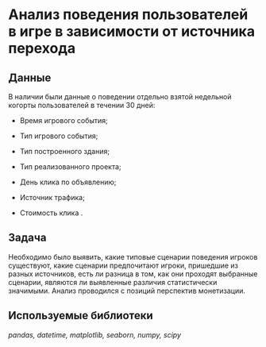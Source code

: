 # Анализ поведения пользователей в игре в зависимости от источника перехода



## Данные

В наличии были данные о поведении отдельно взятой недельной когорты пользователей в течении 30 дней:

- Время игрового события;

- Тип игрового события;

- Тип построенного здания;

- Тип реализованного проекта;

- День клика по объявлению;

- Источник трафика;

- Стоимость клика .



## **Задача** 

Необходимо было выявить, какие типовые сценарии поведения игроков существуют, какие сценарии предпочитают игроки, пришедшие из разных источников, есть ли разница в том, как они проходят выбранные сценарии, являются ли выявленные различия статистически значимыми. Анализ проводился с позиций перспектив монетизации.



## **Используемые библиотеки**

*pandas, datetime, matplotlib, seaborn, numpy, scipy*



